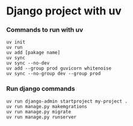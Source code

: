 # Django project with uv

### Commands to run with uv

```
uv init
uv run
uv add [pakage name]
uv sync
uv sync --no-dev
uv add --group prod guvicorn whitenoise
uv sync --no-group dev --group prod
```

### Run django commands

```
uv run django-admin startproject my-project .
uv run manage.py makemgrations
uv run manage.py migrate
uv run manage.py runserver
```